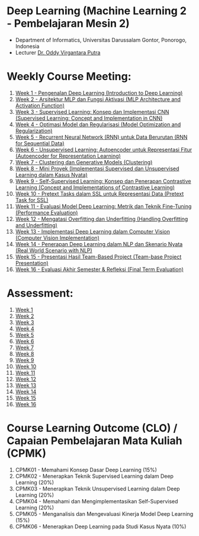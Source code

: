 # Deep Learning (Machine Learning 2 - Pembelajaran Mesin 2)
- Department of Informatics, Universitas Darussalam Gontor, Ponorogo, Indonesia
- Lecturer [Dr. Oddy Virgantara Putra](https://virgantara.github.io/)

# Weekly Course Meeting:

1. [Week 1 - Pengenalan Deep Learning (Introduction to Deep Learning)](courses/week01)
1. [Week 2 - Arsitektur MLP dan Fungsi Aktivasi (MLP Architecture and Activation Function)](courses/week02)
1. [Week 3 - Supervised Learning: Konsep dan Implementasi CNN (Supervised Learning: Concept and Implementation in CNN)](courses/week03)
1. [Week 4 - Optimasi Model dan Regularisasi (Model Optimization and Regularization)](courses/week04)
1. [Week 5 - Recurrent Neural Network (RNN) untuk Data Berurutan (RNN for Sequential Data)](courses/week05)
1. [Week 6 - Unsupervised Learning: Autoencoder untuk Representasi Fitur (Autoencoder for Representation Learning)](courses/week06)
1. [Week 7 - Clustering dan Generative Models (Clustering)](courses/week07)
1. [Week 8 - Mini Proyek (Implementasi Supervised dan Unsupervised Learning dalam Kasus Nyata)](courses/week08)
1. [Week 9 - Self-Supervised Learning: Konsep dan Penerapan Contrastive Learning (Concept and Implementations of Contrastive Learning)](courses/week09)
1. [Week 10 - Pretext Tasks dalam SSL untuk Representasi Data (Pretext Task for SSL)](courses/week10)
1. [Week 11 - Evaluasi Model Deep Learning: Metrik dan Teknik Fine-Tuning (Performance Evaluation)](courses/week11)
1. [Week 12 - Mengatasi Overfitting dan Underfitting (Handling Overfitting and Underfitting)](courses/week12)
1. [Week 13 - Implementasi Deep Learning dalam Computer Vision (Computer Vision Implementation)](courses/week13)
1. [Week 14 - Penerapan Deep Learning dalam NLP dan Skenario Nyata (Real World Scenario with NLP)](courses/week14)
1. [Week 15 - Presentasi Hasil Team-Based Project (Team-base Project Presentation)](courses/week15)
1. [Week 16 - Evaluasi Akhir Semester & Refleksi (Final Term Evaluation)](courses/week16)

# Assessment:

1. [Week 1](assessment/week01)
1. [Week 2](assessment/week02)
1. [Week 3](assessment/week03)
1. [Week 4](assessment/week04)
1. [Week 5](assessment/week05)
1. [Week 6](assessment/week06)
1. [Week 7](assessment/week07)
1. [Week 8](assessment/week08)
1. [Week 9](assessment/week09)
1. [Week 10](assessment/week10)
1. [Week 11](assessment/week11)
1. [Week 12](assessment/week12)
1. [Week 13](assessment/week13)
1. [Week 14](assessment/week14)
1. [Week 15](assessment/week15)
1. [Week 16](assessment/week16)

# Course Learning Outcome (CLO) / Capaian Pembelajaran Mata Kuliah (CPMK)
1. CPMK01 - Memahami Konsep Dasar Deep Learning (15%)
2. CPMK02 - Menerapkan Teknik Supervised Learning dalam Deep Learning (20%)
3. CPMK03 - Menerapkan Teknik Unsupervised Learning dalam Deep Learning (20%)
4. CPMK04 - Memahami dan Mengimplementasikan Self-Supervised Learning (20%)
5. CPMK05 - Menganalisis dan Mengevaluasi Kinerja Model Deep Learning (15%)
6. CPMK06 - Menerapkan Deep Learning pada Studi Kasus Nyata (10%)
